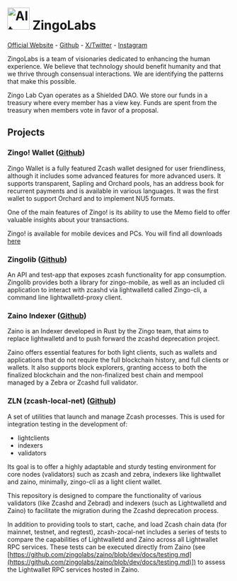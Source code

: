 #  <img src="https://github.com/user-attachments/assets/e38b13a9-d410-426a-a1e6-2dde105d56c4" alt="Alt Text" width="50"/> ZingoLabs

[Official Website](https://zingolabs.org/) - [Github](https://github.com/zingolabs) - [X/Twitter](https://x.com/ZingoLabs) - [Instagram](https://www.instagram.com/zingolabesp/)

ZingoLabs is a team of visionaries dedicated to enhancing the human experience. We believe that technology should benefit humanity and that we thrive through consensual interactions. We are identifying the patterns that make this possible.

Zingo Lab Cyan operates as a Shielded DAO. We store our funds in a treasury where every member has a view key. Funds are spent from the treasury when members vote in favor of a proposal.

## Projects

### Zingo! Wallet ([Github](https://github.com/zingolabs/zingo-mobile))
Zingo Wallet is a fully featured Zcash wallet designed for user friendliness, although it includes some advanced features for more advanced users. It supports transparent, Sapling and Orchard pools, has an address book for recurrent payments and is available in various languages. It was the first wallet to support Orchard and to implement NU5 formats.

One of the main features of Zingo! is its ability to use the Memo field to offer valuable insights about your transactions.

Zingo! is available for mobile devices and PCs. You will find all downloads [here](https://zingolabs.org/)

### Zingolib ([Github](https://github.com/zingolabs/zingolib))
An API and test-app that exposes zcash functionality for app consumption. Zingolib provides both a library for zingo-mobile, as well as an included cli application to interact with zcashd via lightwalletd called Zingo-cli, a command line lightwalletd-proxy client.

### Zaino Indexer ([Github](https://github.com/zingolabs/zaino))
Zaino is an Indexer developed in Rust by the Zingo team, that aims to replace lightwalletd and to push forward the zcashd deprecation project.

Zaino offers essential features for both light clients, such as wallets and applications that do not require the full blockchain history, and full clients or wallets. It also supports block explorers, granting access to both the finalized blockchain and the non-finalized best chain and mempool managed by a Zebra or Zcashd full validator.

###  ZLN (zcash-local-net) ([Github](https://github.com/zingolabs/zcash-local-net))
A set of utilities that launch and manage Zcash processes. This is used for integration testing in the development of:
- lightclients
- indexers
- validators

Its goal is to offer a highly adaptable and sturdy testing environment for core nodes (validators) such as zcash and zebra, indexers like lightwallet and zaino, minimally, zingo-cli as a light client wallet.

This repository is designed to compare the functionality of various validators (like Zcashd and Zebrad) and indexers (such as Lightwalletd and Zaino) to facilitate the migration during the Zcashd deprecation process.

In addition to providing tools to start, cache, and load Zcash chain data (for mainnet, testnet, and regtest), zcash-zocal-net includes a series of tests to compare the capabilities of Lightwalletd and Zaino across all Lightwallet RPC services. These tests can be executed directly from Zaino (see [https://github.com/zingolabs/zaino/blob/dev/docs/testing.md](https://github.com/zingolabs/zaino/blob/dev/docs/testing.md)]) to assess the Lightwallet RPC services hosted in Zaino.

